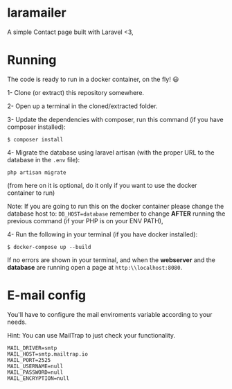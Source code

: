 
# laramailer

A simple Contact page built with Laravel <3,

  

# Running

  

The code is ready to run in a docker container, on the fly! 😃

  

1- Clone (or extract) this repository somewhere.

  

2- Open up a terminal in the cloned/extracted folder.

  

3- Update the dependencies with composer, run this command (if you have composer installed):

`$ composer install`

  

4- Migrate the database using laravel artisan (with the proper URL to the database in the `.env` file):

`php artisan migrate`

  

(from here on it is optional, do it only if you want to use the docker container to run)

  

Note: If you are going to run this on the docker container please change the database host to: `DB_HOST=database` remember to change **AFTER** running the previous command (if your PHP is on your ENV PATH),

  

4- Run the following in your terminal (if you have docker installed):

`$ docker-compose up --build`

  

If no errors are shown in your terminal, and when the **webserver** and the **database** are running open a page at `http:\\localhost:8080`.

  

# E-mail config

  

You'll have to configure the mail enviroments variable according to your needs.

Hint: You can use MailTrap to just check your functionality.

  

    MAIL_DRIVER=smtp
    MAIL_HOST=smtp.mailtrap.io
    MAIL_PORT=2525
    MAIL_USERNAME=null
    MAIL_PASSWORD=null
    MAIL_ENCRYPTION=null

